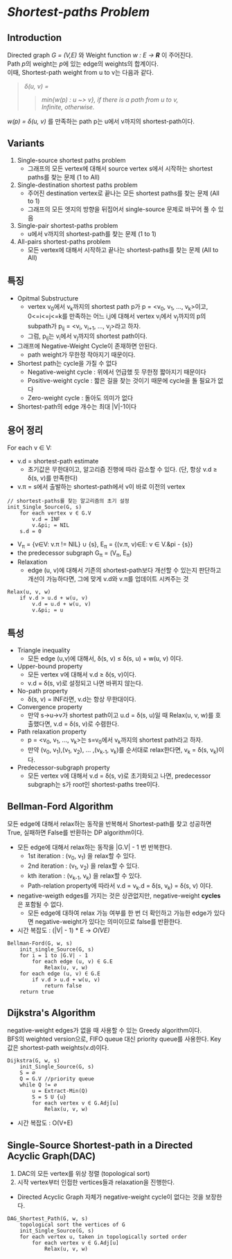 # ***Shortest-paths Problem***
## Introduction
Directed graph *G = (V,E)* 와 Weight function *w : E -> **R*** 이 주어진다.
</br>Path *p*의 weight는 *p*에 있는 edge의 weights의 합계이다.
</br>이때, Shortest-path weight from u to v는 다음과 같다.
</br>
> *&delta;(u, v) =* 
>> *min{w(p) : u ~> v}, if there is a path from u to v,*
>> </br>*Infinite, otherwise.*

*w(p) = &delta;(u, v)* 를 만족하는 path p는 u에서 v까지의 shortest-path이다.
## Variants
1. Single-source shortest paths problem
    * 그래프의 모든 vertex에 대해서 source vertex s에서 시작하는 shortest paths를 찾는 문제 (1 to All)
2. Single-destination shortest paths problem
    * 주어진 destination vertex로 끝나는 모든 shortest paths를 찾는 문제 (All to 1)
    * 그래프의 모든 엣지의 방향을 뒤집어서 single-source 문제로 바꾸어 풀 수 있음
3. Single-pair shortest-paths problem
    * u에서 v까지의 shortest-path를 찾는 문제 (1 to 1)
4. All-pairs shortest-paths problem
    * 모든 vertex에 대해서 시작하고 끝나는 shortest-paths를 찾는 문제 (All to All)
## 특징
* Opitmal Substructure
    * vertex v<sub>0</sub>에서 v<sub>k</sub>까지의 shortest path p가 p = <v<sub>0</sub>, v<sub>1</sub>, ..., v<sub>k</sub>>이고,  0<=i<=j<=k를 만족하는 어느 i,j에 대해서 vertex v<sub>i</sub>에서 v<sub>j</sub>까지의 p의 subpath가 p<sub>ij</sub> = <v<sub>i</sub>, v<sub>i+1</sub>, ..., v<sub>j</sub>>라고 하자.
    * 그럼, p<sub>ij</sub>는 v<sub>i</sub>에서 v<sub>j</sub>까지의 shortest path이다.
* 그래프에 Negative-Weight Cycle이 존재하면 안된다.
    * path weight가 무한정 작아지기 때문이다.
* Shortest path는 cycle을 가질 수 없다
    * Negative-weight cycle : 위에서 언급했 듯 무한정 짧아지기 때문이다
    * Positive-weight cycle : 짧은 길을 찾는 것이기 때문에 cycle을 돌 필요가 없다
    * Zero-weight cycle : 돌아도 의미가 없다
* Shortest-path의 edge 개수는 최대 |V|-1이다
## 용어 정리
For each v ∈ V:
* v.d = shortest-path estimate
    * 초기값은 무한대이고, 알고리즘 진행에 따라 감소할 수 있다. (단, 항상 v.d &ge; &delta;(s, v)를 만족한다)
* v.&pi; = s에서 출발하는 shortest-path에서 v이 바로 이전의 vertex
```
// shortest-paths를 찾는 알고리즘의 초기 설정
init_Single_Source(G, s)
    for each vertex v ∈ G.V
        v.d = INF
        v.&pi; = NIL
    s.d = 0
```
* V<sub>&pi;</sub> = {v∈V: v.&pi; != NIL} ∪ {s}, E<sub>&pi;</sub> = {(v.&pi;, v)∈E: v ∈ V.&pi - {s}}
* the predecessor subgraph G<sub>&pi;</sub> = (V<sub>&pi;</sub>, E<sub>&pi;</sub>)
* Relaxation
    * edge (u, v)에 대해서 기존의 shortest-path보다 개선할 수 있는지 판단하고 개선이 가능하다면, 그에 맞게 v.d와 v.&pi;를 업데이트 시켜주는 것
```
Relax(u, v, w)
    if v.d > u.d + w(u, v)
        v.d = u.d + w(u, v)
        v.&pi; = u
```
## 특성
* Triangle inequality
    * 모든 edge (u,v)에 대해서, &delta;(s, v) &le; &delta;(s, u) + w(u, v) 이다.
* Upper-bound property
    * 모든 vertex v에 대해서 v.d &ge; &delta;(s, v)이다.
    * v.d = &delta;(s, v)로 설정되고 나면 바뀌지 않는다.
* No-path property
    * &delta;(s, v) = INF라면, v.d는 항상 무한대이다.
* Convergence property
    * 만약 s->u->v가 shortest path이고 u.d = &delta;(s, u)일 때 Relax(u, v, w)를 호출했다면, v.d = &delta;(s, v)로 수렴한다. 
* Path relaxation property
    * p = <v<sub>0</sub>, v<sub>1</sub>, ..., v<sub>k</sub>>는 s=v<sub>0</sub>에서 v<sub>k</sub>까지의 shortest path라고 하자.
    * 만약 (v<sub>0</sub>, v<sub>1</sub>),(v<sub>1</sub>, v<sub>2</sub>), ... ,(v<sub>k-1</sub>, v<sub>k</sub>)를 순서대로 relax한다면, v<sub>k</sub> = &delta;(s, v<sub>k</sub>)이다.
* Predecessor-subgraph property
    * 모든 vertex v에 대해서 v.d = &delta;(s, v)로 초기화되고 나면, predecessor subgraph는 s가 root인 shortest-paths tree이다.
## Bellman-Ford Algorithm
모든 edge에 대해서 relax하는 동작을 반복해서 Shortest-path를 찾고 성공하면 True, 실패하면 False를 반환하는 DP algorithm이다.
* 모든 edge에 대해서 relax하는 동작을 |G.V| - 1 번 반복한다.
    * 1st iteration : (v<sub>0</sub>, v<sub>1</sub>) 을 relax할 수 있다.
    * 2nd iteration : (v<sub>1</sub>, v<sub>2</sub>) 을 relax할 수 있다.
    * kth iteration : (v<sub>k-1</sub>, v<sub>k</sub>) 을 relax할 수 있다.
    * Path-relation property에 따라서 v.d = v<sub>k</sub>.d = &delta;(s, v<sub>k</sub>) = &delta;(s, v) 이다.
* negative-weigth edges를 가지는 것은 상관없지만, negative-weight **cycles**은 포함될 수 없다.
    * 모든 edge에 대하여 relax 가능 여부를 한 번 더 확인하고 가능한 edge가 있다면 negative-weight가 있다는 의미이므로 false를 반환한다.
* 시간 복잡도 : (|V| - 1) * E -> *O(VE)*
```
Bellman-Ford(G, w, s)
    init_single_Source(G, s)
    for i = 1 to |G.V| - 1
        for each edge (u, v) ∈ G.E
            Relax(u, v, w)
    for each edge (u, v) ∈ G.E
        if v.d > u.d + w(u, v)
            return false
    return true
```
## Dijkstra's Algorithm
negative-weight edges가 없을 때 사용할 수 있는 Greedy algorithm이다.
</br>BFS의 weighted version으로, FIFO queue 대신 priority queue를 사용한다. Key 값은 shortest-path weights(v.d)이다.
```
Dijkstra(G, w, s)
    init_Single_Source(G, s)
    S = ∅
    Q = G.V //priority queue
    while Q != ∅
        u = Extract-Min(Q)
        S = S U {u}
        for each vertex v ∈ G.Adj[u]
            Relax(u, v, w)
```
* 시간 복잡도 : O(V+E)

## Single-Source Shortest-path in a Directed Acyclic Graph(DAC)
1. DAC의 모든 vertex를 위상 정렬 (topological sort) 
2. 시작 vertex부터 인접한 vertices들과 relaxation을 진행한다.
* Directed Acyclic Graph 자체가 negative-weight cycle이 없다는 것을 보장한다.
```
DAG_Shortest_Path(G, w, s)
    topological sort the vertices of G
    init_Single_Source(G, s)
    for each vertex u, taken in topologically sorted order
        for each vertex v ∈ G.Adj[u]
            Relax(u, v, w)
```